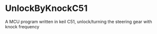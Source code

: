 # UnlockByKnockC51
A MCU program written in keil C51, unlock/turning the steering gear with knock frequency
